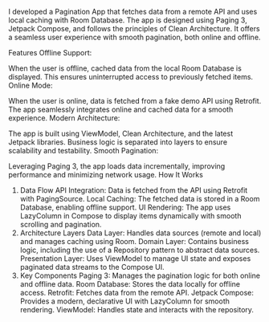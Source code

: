 I developed a Pagination App that fetches data from a remote API and uses local caching with Room Database. The app is designed using Paging 3, Jetpack Compose, and follows the principles of Clean Architecture. It offers a seamless user experience with smooth pagination, both online and offline.


Features
Offline Support:

When the user is offline, cached data from the local Room Database is displayed.
This ensures uninterrupted access to previously fetched items.
Online Mode:

When the user is online, data is fetched from a fake demo API using Retrofit.
The app seamlessly integrates online and cached data for a smooth experience.
Modern Architecture:

The app is built using ViewModel, Clean Architecture, and the latest Jetpack libraries.
Business logic is separated into layers to ensure scalability and testability.
Smooth Pagination:

Leveraging Paging 3, the app loads data incrementally, improving performance and minimizing network usage.
How It Works
1. Data Flow
API Integration:
Data is fetched from the API using Retrofit with PagingSource.
Local Caching:
The fetched data is stored in a Room Database, enabling offline support.
UI Rendering:
The app uses LazyColumn in Compose to display items dynamically with smooth scrolling and pagination.
2. Architecture Layers
Data Layer:
Handles data sources (remote and local) and manages caching using Room.
Domain Layer:
Contains business logic, including the use of a Repository pattern to abstract data sources.
Presentation Layer:
Uses ViewModel to manage UI state and exposes paginated data streams to the Compose UI.
3. Key Components
Paging 3: Manages the pagination logic for both online and offline data.
Room Database: Stores the data locally for offline access.
Retrofit: Fetches data from the remote API.
Jetpack Compose: Provides a modern, declarative UI with LazyColumn for smooth rendering.
ViewModel: Handles state and interacts with the repository.

